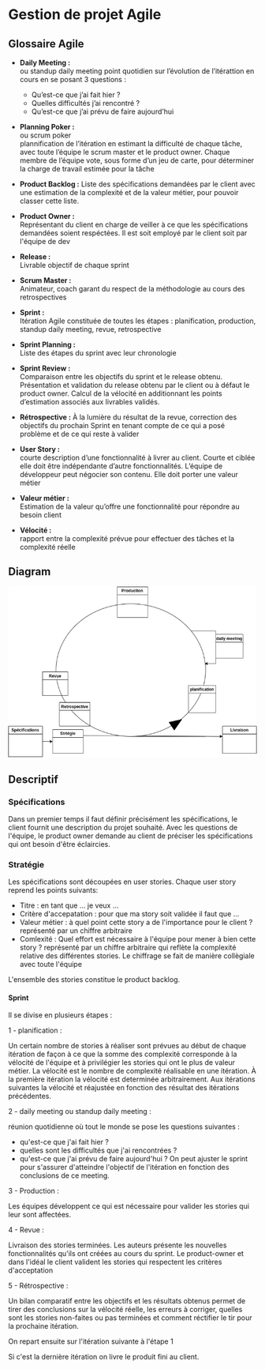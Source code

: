 # Gestion de projet Agile   
## Glossaire Agile
- **Daily Meeting :**   
ou standup daily meeting
point quotidien sur l’évolution de l’itérattion en cours en se posant 3 questions :
   - Qu’est-ce que j’ai fait hier ?
   - Quelles difficultés j’ai rencontré ?
   - Qu’est-ce que j’ai prévu de faire aujourd’hui   
    
- **Planning Poker :**   
ou scrum poker   
plannification de l’itération en estimant la difficulté de chaque tâche, avec toute l’équipe le scrum master et le product owner. Chaque membre de l’équipe vote, sous forme d’un jeu de carte, pour déterminer la charge de travail estimée pour la tâche    
    

- **Product Backlog :**
Liste des spécifications demandées par le client avec une estimation de la complexité et de la valeur métier, pour pouvoir classer cette liste.
    
   
- **Product Owner :**   
Représentant du client en charge de veiller à ce que les spécifications demandées soient respéctées. Il est soit employé par le client soit par l'équipe de dev
    

- **Release :**   
Livrable objectif de chaque sprint    
     

- **Scrum Master :**   
Animateur, coach garant du respect de la méthodologie au cours des retrospectives
   

- **Sprint :**   
Itération Agile constituée de toutes les étapes : planification, production, standup daily meeting, revue, retrospective
    

- **Sprint Planning :**   
Liste des étapes du sprint avec leur chronologie   
    

- **Sprint Review :**    
Comparaison entre les objectifs du sprint et le release obtenu. Présentation et validation du release obtenu par le client ou à défaut le product owner. Calcul de la vélocité en additionnant les points d’estimation associés aux livrables validés.
    

- **Rétrospective :**
À la lumière du résultat de la revue, correction des objectifs du prochain Sprint en tenant compte de ce qui a posé problème et de ce qui reste à valider
    

- **User Story :**   
courte description d’une fonctionnalité à livrer au client. Courte et ciblée elle doit être indépendante d’autre fonctionnalités. L’équipe de développeur peut négocier son contenu. Elle doit porter une valeur métier
    

- **Valeur métier :**   
Estimation de la valeur qu’offre une fonctionnalité pour répondre au besoin client
    

- **Vélocité :**    
rapport entre la complexité prévue pour effectuer des tâches et la complexité réelle

## Diagram

![diag](Gestion%20de%20produit%20Agile.drawio.png)

## Descriptif   

### Spécifications   

Dans un premier temps il faut définir précisément les spécifications, le client fournit une description du projet souhaité. Avec les questions de l'équipe, le product owner demande au client de préciser les spécifications qui ont besoin d'être éclaircies.

### Stratégie   

Les spécifications sont découpées en user stories. Chaque user story reprend les points suivants:

- Titre : en tant que ... je veux ...
- Critère d'accepatation : pour que ma story soit validée il faut que ...
- Valeur métier : à quel point cette story a de l'importance pour le client ? représenté par un chiffre arbitraire
- Comlexité : Quel effort est nécessaire à l'équipe pour mener à bien cette story ? représenté par un chiffre arbitraire qui reflète la complexité relative des différentes stories. Le chiffrage se fait de manière collègiale avec toute l'équipe   

   
L'ensemble des stories constitue le product backlog.

#### Sprint

Il se divise en plusieurs étapes :

1 - planification :

Un certain nombre de stories à réaliser sont prévues au début de chaque itération de façon à ce que la somme des complexité corresponde à la vélocité de l'équipe et à privilégier les stories qui ont le plus de valeur métier. La vélocité est le nombre de complexité réalisable en une itération. À la première itération la vélocité est determinée arbitrairement. Aux itérations suivantes la vélocité et réajustée en fonction des résultat des itérations précédentes.
   
2 - daily meeting ou standup daily meeting :

réunion quotidienne où tout le monde se pose les questions suivantes :
 - qu'est-ce que j'ai fait hier ?
 - quelles sont les difficultés que j'ai rencontrées ?
 - qu'est-ce que j'ai prévu de faire aujourd'hui ?
On peut ajuster le sprint pour s'assurer d'atteindre l'objectif de l'itération en fonction des conclusions de ce meeting.

3 - Production :

Les équipes développent ce qui est nécessaire pour valider les stories qui leur sont affectées.
   
4 - Revue :

Livraison des stories terminées. Les auteurs présente les nouvelles fonctionnalités qu'ils ont créées au cours du sprint. Le product-owner et dans l'idéal le client valident les stories qui respectent les critères d'acceptation

5 - Rétrospective :

Un bilan comparatif entre les objectifs et les résultats obtenus permet de tirer des conclusions sur la vélocité réelle, les erreurs à corriger, quelles sont les stories non-faites ou pas terminées et comment réctifier le tir pour la prochaine itération.

 On repart ensuite sur l'itération suivante à l'étape 1
 
Si c'est la dernière itération on livre le produit fini au client.
